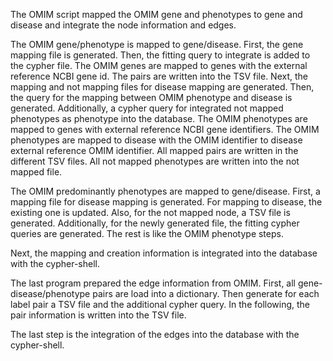 The OMIM script mapped the OMIM gene and phenotypes to gene and disease and integrate the node information and edges.

The OMIM gene/phenotype is mapped to gene/disease.
               First, the gene mapping file is generated. Then, the fitting query to integrate is added to the cypher file.
               The OMIM genes are mapped to genes with the external reference NCBI gene id. The pairs are written into the TSV file.
               Next, the mapping and not mapping files for disease mapping are generated. Then, the query for the mapping between OMIM phenotype and disease is generated. Additionally, a cypher query for integrated not mapped phenotypes as phenotype into the database.
               The OMIM phenotypes are mapped to genes with external reference NCBI gene identifiers.
               The OMIM phenotypes are mapped to disease with the OMIM identifier to disease external reference OMIM identifier.
               All mapped pairs are written in the different TSV files. All not mapped phenotypes are written into the not mapped file.

The OMIM predominantly phenotypes are mapped to gene/disease.
               First, a mapping file for disease mapping is generated. For mapping to disease, the existing one is updated. Also, for the not mapped node, a TSV file is generated.
               Additionally, for the newly generated file, the fitting cypher queries are generated.
               The rest is like the OMIM phenotype steps.

Next, the mapping and creation information is integrated into the database with the cypher-shell.

The last program prepared the edge information from OMIM.
               First, all gene-disease/phenotype pairs are load into a dictionary.
               Then generate for each label pair a TSV file and the additional cypher query. In the following, the pair information is written into the TSV file.
               
The last step is the integration of the edges into the database with the cypher-shell.
